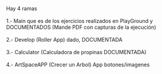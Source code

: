 Hay 4 ramas
<br />
<br />
1.- Main que es de los ejercicios realizados en PlayGround y DOCUMENTADOS (Mande PDF con capturas de la ejecución)
<br />
<br />
2.- Develop (Roller App) dado, DOCUMENTADA
<br />
<br />
3.- Calculator (Calculadora de propinas DOCUMENTADA)
<br />
<br />
4.- ArtSpaceAPP (Crecer un Arbol) App botones/imagenes
<br />
<br />
